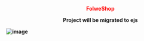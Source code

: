 
<p style="color: red" align="center", color="red"><strong>FolweShop<strong></p>
  
<p align="center">Project will be migrated to ejs</p>

![image](https://user-images.githubusercontent.com/78105136/180982918-1dcf4e88-0773-4fa6-b6ea-b5e8bf8c0c24.png)
